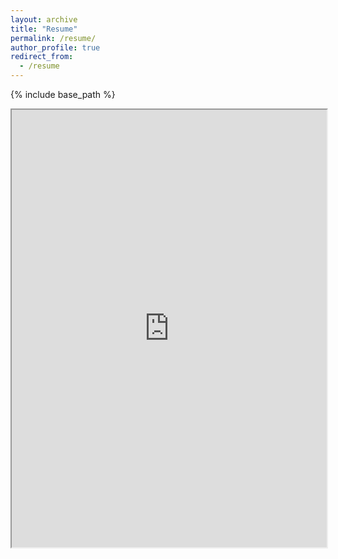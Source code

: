 ```yaml
---
layout: archive
title: "Resume"
permalink: /resume/
author_profile: true
redirect_from:
  - /resume
---
```


{% include base_path %}
<iframe src="https://drive.google.com/file/d/1QNb3sBQxCYuZZzRzSCcfpBooTMrsfHjM/preview" width="100%" height="700px" allow="autoplay"></iframe>
<!--
Publications
======
  <ul>{% for post in site.publications reversed %}
    {% include archive-single-cv.html %}
  {% endfor %}</ul>
  
Talks
======
  <ul>{% for post in site.talks reversed %}
    {% include archive-single-talk-cv.html  %}
  {% endfor %}</ul>
  
Teaching
======
  <ul>{% for post in site.teaching reversed %}
    {% include archive-single-cv.html %}
  {% endfor %}</ul>
  
Service and leadership
======
* Currently signed in to 43 different slack teams
-->